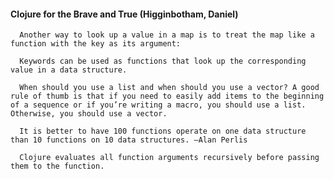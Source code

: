 #### Clojure for the Brave and True (Higginbotham, Daniel)
      Another way to look up a value in a map is to treat the map like a function with the key as its argument:

      Keywords can be used as functions that look up the corresponding value in a data structure.

      When should you use a list and when should you use a vector? A good rule of thumb is that if you need to easily add items to the beginning of a sequence or if you’re writing a macro, you should use a list. Otherwise, you should use a vector.

      It is better to have 100 functions operate on one data structure than 10 functions on 10 data structures. —Alan Perlis

      Clojure evaluates all function arguments recursively before passing them to the function.

